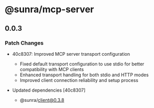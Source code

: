 # @sunra/mcp-server

## 0.0.3

### Patch Changes

- 40c8307: Improved MCP server transport configuration

  - Fixed default transport configuration to use stdio for better compatibility with MCP clients
  - Enhanced transport handling for both stdio and HTTP modes
  - Improved client connection reliability and setup process

- Updated dependencies [40c8307]
  - @sunra/client@0.3.8
